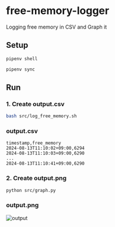 # free-memory-logger
Logging free memory in CSV and Graph it

## Setup

```bash
pipenv shell
```

```bash
pipenv sync
```

## Run

### 1. Create output.csv

```bash
bash src/log_free_memory.sh
```

### output.csv

```csv
timestamp,free_memory
2024-08-13T11:10:02+09:00,6294
2024-08-13T11:10:03+09:00,6290
...
2024-08-13T11:10:41+09:00,6290
```

### 2. Create output.png

```bash
python src/graph.py
```

### output.png

![output](https://github.com/user-attachments/assets/fa09ff1d-f256-4180-9159-4551fdca06c1)
